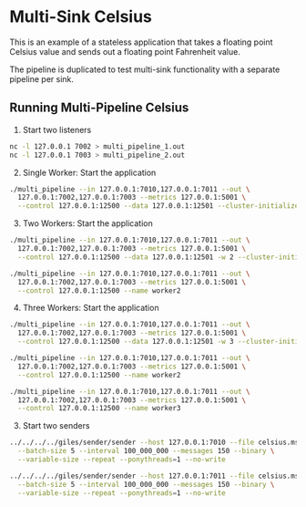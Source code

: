 # Multi-Sink Celsius

This is an example of a stateless application that takes a floating point Celsius value and sends out a floating point Fahrenheit value.

The pipeline is duplicated to test multi-sink functionality with a separate pipeline per sink.

## Running Multi-Pipeline Celsius

1. Start two listeners

```bash
nc -l 127.0.0.1 7002 > multi_pipeline_1.out
nc -l 127.0.0.1 7003 > multi_pipeline_2.out
```

2. Single Worker: Start the application

```bash
./multi_pipeline --in 127.0.0.1:7010,127.0.0.1:7011 --out \
  127.0.0.1:7002,127.0.0.1:7003 --metrics 127.0.0.1:5001 \
  --control 127.0.0.1:12500 --data 127.0.0.1:12501 --cluster-initializer
```

3. Two Workers: Start the application

```bash
./multi_pipeline --in 127.0.0.1:7010,127.0.0.1:7011 --out \
  127.0.0.1:7002,127.0.0.1:7003 --metrics 127.0.0.1:5001 \
  --control 127.0.0.1:12500 --data 127.0.0.1:12501 -w 2 --cluster-initializer

./multi_pipeline --in 127.0.0.1:7010,127.0.0.1:7011 --out \
  127.0.0.1:7002,127.0.0.1:7003 --metrics 127.0.0.1:5001 \
  --control 127.0.0.1:12500 --name worker2
```

4. Three Workers: Start the application

```bash
./multi_pipeline --in 127.0.0.1:7010,127.0.0.1:7011 --out \
  127.0.0.1:7002,127.0.0.1:7003 --metrics 127.0.0.1:5001 \
  --control 127.0.0.1:12500 --data 127.0.0.1:12501 -w 3 --cluster-initializer

./multi_pipeline --in 127.0.0.1:7010,127.0.0.1:7011 --out \
  127.0.0.1:7002,127.0.0.1:7003 --metrics 127.0.0.1:5001 \
  --control 127.0.0.1:12500 --name worker2

./multi_pipeline --in 127.0.0.1:7010,127.0.0.1:7011 --out \
  127.0.0.1:7002,127.0.0.1:7003 --metrics 127.0.0.1:5001 \
  --control 127.0.0.1:12500 --name worker3
```

3. Start two senders

```bash
../../../../giles/sender/sender --host 127.0.0.1:7010 --file celsius.msg \
  --batch-size 5 --interval 100_000_000 --messages 150 --binary \
  --variable-size --repeat --ponythreads=1 --no-write

../../../../giles/sender/sender --host 127.0.0.1:7011 --file celsius.msg \
  --batch-size 5 --interval 100_000_000 --messages 150 --binary \
  --variable-size --repeat --ponythreads=1 --no-write
```
